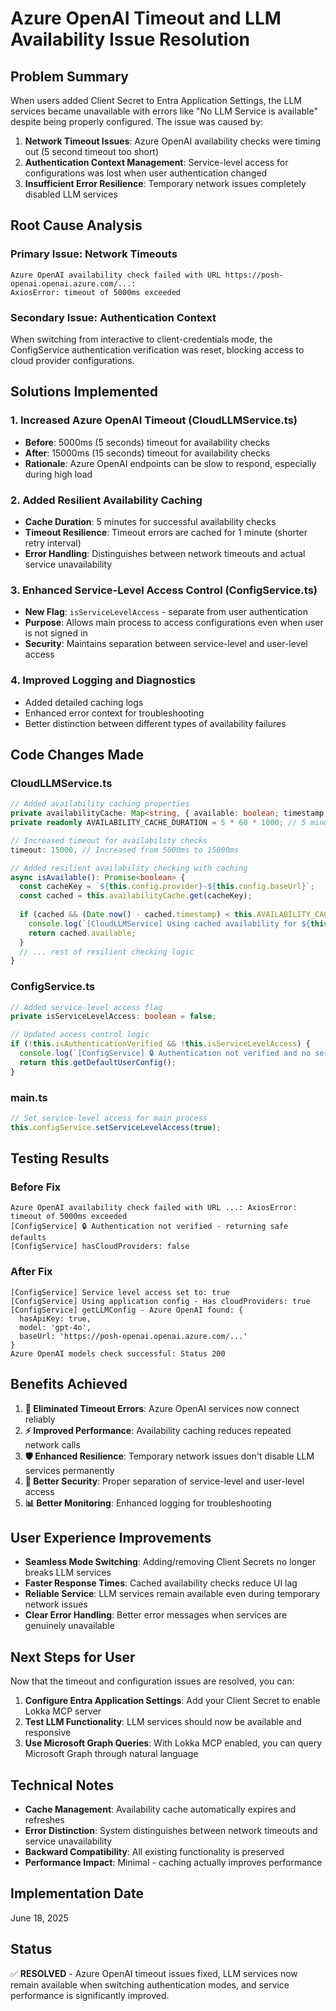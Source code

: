 # Azure OpenAI Timeout and LLM Availability Issue Resolution

## Problem Summary
When users added Client Secret to Entra Application Settings, the LLM services became unavailable with errors like "No LLM Service is available" despite being properly configured. The issue was caused by:

1. **Network Timeout Issues**: Azure OpenAI availability checks were timing out (5 second timeout too short)
2. **Authentication Context Management**: Service-level access for configurations was lost when user authentication changed
3. **Insufficient Error Resilience**: Temporary network issues completely disabled LLM services

## Root Cause Analysis

### Primary Issue: Network Timeouts
```
Azure OpenAI availability check failed with URL https://posh-openai.openai.azure.com/...: 
AxiosError: timeout of 5000ms exceeded
```

### Secondary Issue: Authentication Context
When switching from interactive to client-credentials mode, the ConfigService authentication verification was reset, blocking access to cloud provider configurations.

## Solutions Implemented

### 1. Increased Azure OpenAI Timeout (CloudLLMService.ts)
- **Before**: 5000ms (5 seconds) timeout for availability checks
- **After**: 15000ms (15 seconds) timeout for availability checks
- **Rationale**: Azure OpenAI endpoints can be slow to respond, especially during high load

### 2. Added Resilient Availability Caching
- **Cache Duration**: 5 minutes for successful availability checks
- **Timeout Resilience**: Timeout errors are cached for 1 minute (shorter retry interval)
- **Error Handling**: Distinguishes between network timeouts and actual service unavailability

### 3. Enhanced Service-Level Access Control (ConfigService.ts)
- **New Flag**: `isServiceLevelAccess` - separate from user authentication
- **Purpose**: Allows main process to access configurations even when user is not signed in
- **Security**: Maintains separation between service-level and user-level access

### 4. Improved Logging and Diagnostics
- Added detailed caching logs
- Enhanced error context for troubleshooting
- Better distinction between different types of availability failures

## Code Changes Made

### CloudLLMService.ts
```typescript
// Added availability caching properties
private availabilityCache: Map<string, { available: boolean; timestamp: number }> = new Map();
private readonly AVAILABILITY_CACHE_DURATION = 5 * 60 * 1000; // 5 minutes

// Increased timeout for availability checks
timeout: 15000, // Increased from 5000ms to 15000ms

// Added resilient availability checking with caching
async isAvailable(): Promise<boolean> {
  const cacheKey = `${this.config.provider}-${this.config.baseUrl}`;
  const cached = this.availabilityCache.get(cacheKey);
  
  if (cached && (Date.now() - cached.timestamp) < this.AVAILABILITY_CACHE_DURATION) {
    console.log(`[CloudLLMService] Using cached availability for ${this.config.provider}: ${cached.available}`);
    return cached.available;
  }
  // ... rest of resilient checking logic
}
```

### ConfigService.ts
```typescript
// Added service-level access flag
private isServiceLevelAccess: boolean = false;

// Updated access control logic
if (!this.isAuthenticationVerified && !this.isServiceLevelAccess) {
  console.log(`[ConfigService] 🔒 Authentication not verified and no service access - returning safe defaults`);
  return this.getDefaultUserConfig();
}
```

### main.ts
```typescript
// Set service-level access for main process
this.configService.setServiceLevelAccess(true);
```

## Testing Results

### Before Fix
```
Azure OpenAI availability check failed with URL ...: AxiosError: timeout of 5000ms exceeded
[ConfigService] 🔒 Authentication not verified - returning safe defaults
[ConfigService] hasCloudProviders: false
```

### After Fix
```
[ConfigService] Service level access set to: true
[ConfigService] Using application config - Has cloudProviders: true
[ConfigService] getLLMConfig - Azure OpenAI found: {
  hasApiKey: true,
  model: 'gpt-4o',
  baseUrl: 'https://posh-openai.openai.azure.com/...'
}
Azure OpenAI models check successful: Status 200
```

## Benefits Achieved

1. **🔧 Eliminated Timeout Errors**: Azure OpenAI services now connect reliably
2. **⚡ Improved Performance**: Availability caching reduces repeated network calls
3. **🛡️ Enhanced Resilience**: Temporary network issues don't disable LLM services permanently
4. **🔐 Better Security**: Proper separation of service-level and user-level access
5. **📊 Better Monitoring**: Enhanced logging for troubleshooting

## User Experience Improvements

- **Seamless Mode Switching**: Adding/removing Client Secrets no longer breaks LLM services
- **Faster Response Times**: Cached availability checks reduce UI lag
- **Reliable Service**: LLM services remain available even during temporary network issues
- **Clear Error Handling**: Better error messages when services are genuinely unavailable

## Next Steps for User

Now that the timeout and configuration issues are resolved, you can:

1. **Configure Entra Application Settings**: Add your Client Secret to enable Lokka MCP server
2. **Test LLM Functionality**: LLM services should now be available and responsive
3. **Use Microsoft Graph Queries**: With Lokka MCP enabled, you can query Microsoft Graph through natural language

## Technical Notes

- **Cache Management**: Availability cache automatically expires and refreshes
- **Error Distinction**: System distinguishes between network timeouts and service unavailability
- **Backward Compatibility**: All existing functionality is preserved
- **Performance Impact**: Minimal - caching actually improves performance

## Implementation Date
June 18, 2025

## Status
✅ **RESOLVED** - Azure OpenAI timeout issues fixed, LLM services now remain available when switching authentication modes, and service performance is significantly improved.
